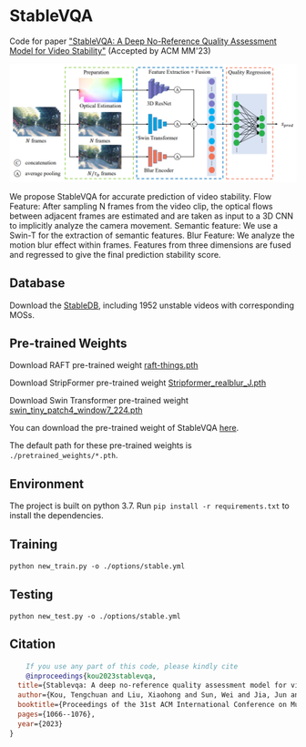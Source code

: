 # StableVQA

Code for paper ["StableVQA: A Deep No-Reference Quality Assessment Model for Video Stability"](https://arxiv.org/abs/2308.04904) (Accepted by ACM MM'23)

<p align="center">
  <img src="model.png" />
</p>

We propose StableVQA for accurate prediction of video stability. Flow Feature: After sampling N frames from the video clip, the optical flows between adjacent frames are estimated and are taken as input to a 3D CNN to implicitly analyze the camera movement.
Semantic feature: We use a Swin-T for the extraction of semantic features. Blur Feature: We analyze the motion blur effect within frames. Features from three dimensions are fused and regressed to give the final prediction stability score.

## Database

Download the [StableDB](https://drive.google.com/file/d/1XO1tkmSNg-yPcfQ0WSnpvB3mu0bILZQA/view?usp=drive_link), including 1952 unstable videos with corresponding MOSs.

## Pre-trained Weights

Download RAFT pre-trained weight [raft-things.pth](https://drive.google.com/drive/folders/1sWDsfuZ3Up38EUQt7-JDTT1HcGHuJgvT?usp=sharing)

Download StripFormer pre-trained weight [Stripformer_realblur_J.pth](https://drive.google.com/drive/folders/1YcIwqlgWQw_dhy_h0fqZlnKGptq1eVjZ?usp=sharing)

Download Swin Transformer pre-trained weight [swin_tiny_patch4_window7_224.pth](https://github.com/SwinTransformer/storage/releases/download/v1.0.0/swin_tiny_patch4_window7_224.pth)

You can download the pre-trained weight of StableVQA [here](https://drive.google.com/file/d/1V3PA99ShWQlJP7o-BOsHtXXmqPYuJFZU/view?usp=sharing).

The default path for these pre-trained weights is `./pretrained_weights/*.pth`.

## Environment

The project is built on python 3.7. Run `pip install -r requirements.txt` to install the dependencies. 

## Training

    python new_train.py -o ./options/stable.yml

## Testing

    python new_test.py -o ./options/stable.yml

## Citation
```bibtex
    If you use any part of this code, please kindly cite
    @inproceedings{kou2023stablevqa,
  title={Stablevqa: A deep no-reference quality assessment model for video stability},
  author={Kou, Tengchuan and Liu, Xiaohong and Sun, Wei and Jia, Jun and Min, Xiongkuo and Zhai, Guangtao and Liu, Ning},
  booktitle={Proceedings of the 31st ACM International Conference on Multimedia},
  pages={1066--1076},
  year={2023}
}
```
